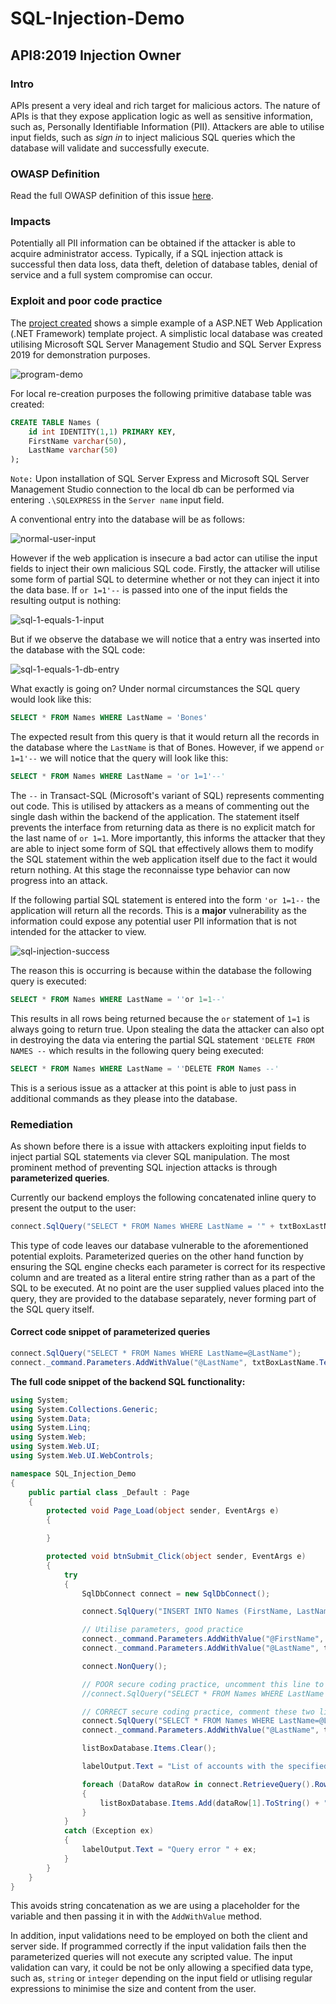 # SQL-Injection-Demo

## API8:2019 Injection Owner

### Intro

APIs present a very ideal and rich target for malicious actors. The nature of APIs is that they expose application logic as well as sensitive information, such as, Personally Identifiable Information (PII). Attackers are able to utilise input fields, such as *sign in* to inject malicious SQL queries which the database will validate and successfully execute.

### OWASP Definition

Read the full OWASP definition of this issue [here](https://github.com/OWASP/API-Security/blob/master/2019/en/src/0xa8-injection.md).

### Impacts

Potentially all PII information can be obtained if the attacker is able to acquire administrator access. Typically, if a SQL injection attack is successful then data loss, data theft, deletion of database tables, denial of service and a full system compromise can occur.

### Exploit and poor code practice

The [project created](https://github.com/Edward-P-Astbury/SQL-Injection-Demo) shows a simple example of a ASP.NET Web Application (.NET Framework) template project. A simplistic local database was created utilising Microsoft SQL Server Management Studio and SQL Server Express 2019 for demonstration purposes. 

![program-demo](images/program-demo.png "demo experimental program")

For local re-creation purposes the following primitive database table was created:

``` sql
CREATE TABLE Names (
	id int IDENTITY(1,1) PRIMARY KEY,
	FirstName varchar(50),
	LastName varchar(50)
);
```

`Note:` Upon installation of SQL Server Express and Microsoft SQL Server Management Studio connection to the local db can be performed via entering `.\SQLEXPRESS` in the `Server name` input field.

A conventional entry into the database will be as follows:

![normal-user-input](images/normal-user-input.png "normal user input")

However if the web application is insecure a bad actor can utilise the input fields to inject their own malicious SQL code. Firstly, the attacker will utilise some form of partial SQL to determine whether or not they can inject it into the data base. If `or 1=1'--` is passed into one of the input fields the resulting output is nothing:

![sql-1-equals-1-input](images/sql-1-equals-1-input.png "empty output from SQL injection")

But if we observe the database we will notice that a entry was inserted into the database with the SQL code:

![sql-1-equals-1-db-entry](images/sql-1-equals-1-db-entry.png "SQL injected within the database")

What exactly is going on? Under normal circumstances the SQL query would look like this:

```sql
SELECT * FROM Names WHERE LastName = 'Bones'
```

The expected result from this query is that it would return all the records in the database where the `LastName` is that of Bones. However, if we append `or 1=1'--` we will notice that the query will look like this:

```sql
SELECT * FROM Names WHERE LastName = 'or 1=1'--'
```

The `--` in Transact-SQL (Microsoft's variant of SQL) represents commenting out code. This is utilised by attackers as a means of commenting out the single dash within the backend of the application. The statement itself prevents the interface from returning data as there is no explicit match for the last name of `or 1=1`. More importantly, this informs the attacker that they are able to inject some form of SQL that effectively allows them to modify the SQL statement within the web application itself due to the fact it would return nothing. At this stage the reconnaisse type behavior can now progress into an attack.

If the following partial SQL statement is entered into the form `'or 1=1--` the application will return all the records. This is a **major** vulnerability as the information could expose any potential user PII information that is not intended for the attacker to view.

![sql-injection-success](images/sql-injection-success.png "SQL injection returning database records")

The reason this is occurring is because within the database the following query is executed:

```sql
SELECT * FROM Names WHERE LastName = ''or 1=1--'
```

This results in all rows being returned because the `or` statement of `1=1` is always going to return true. Upon stealing the data the attacker can also opt in destroying the data via entering the partial SQL statement `'DELETE FROM NAMES --` which results in the following query being executed:

```sql
SELECT * FROM Names WHERE LastName = ''DELETE FROM Names --'
```

This is a serious issue as a attacker at this point is able to just pass in additional commands as they please into the database.

### Remediation

As shown before there is a issue with attackers exploiting input fields to inject partial SQL statements via clever SQL manipulation. The most prominent method of preventing SQL injection attacks is through **parameterized queries**.

Currently our backend employs the following concatenated inline query to present the output to the user:

```csharp
connect.SqlQuery("SELECT * FROM Names WHERE LastName = '" + txtBoxLastName.Text.Trim() + "'");
```

This type of code leaves our database vulnerable to the aforementioned potential exploits. Parameterized queries on the other hand function by ensuring the SQL engine checks each parameter is correct for its respective column and are treated as a literal entire string rather than as a part of the SQL to be executed. At no point are the user supplied values placed into the query, they are provided to the database separately, never forming part of the SQL query itself.

#### Correct code snippet of parameterized queries

```csharp
connect.SqlQuery("SELECT * FROM Names WHERE LastName=@LastName");
connect._command.Parameters.AddWithValue("@LastName", txtBoxLastName.Text.Trim());
```

**The full code snippet of the backend SQL functionality:**

```csharp
using System;
using System.Collections.Generic;
using System.Data;
using System.Linq;
using System.Web;
using System.Web.UI;
using System.Web.UI.WebControls;

namespace SQL_Injection_Demo
{
    public partial class _Default : Page
    {
        protected void Page_Load(object sender, EventArgs e)
        {

        }

        protected void btnSubmit_Click(object sender, EventArgs e)
        {
            try
            {
                SqlDbConnect connect = new SqlDbConnect();

                connect.SqlQuery("INSERT INTO Names (FirstName, LastName) VALUES (@FirstName, @LastName)");

                // Utilise parameters, good practice 
                connect._command.Parameters.AddWithValue("@FirstName", txtBoxFirstName.Text.Trim());
                connect._command.Parameters.AddWithValue("@LastName", txtBoxLastName.Text.Trim());

                connect.NonQuery();

                // POOR secure coding practice, uncomment this line to test injections
                //connect.SqlQuery("SELECT * FROM Names WHERE LastName = '" + txtBoxLastName.Text.Trim() + "'");

                // CORRECT secure coding practice, comment these two lines to disable SQL injection security
                connect.SqlQuery("SELECT * FROM Names WHERE LastName=@LastName");
                connect._command.Parameters.AddWithValue("@LastName", txtBoxLastName.Text.Trim());

                listBoxDatabase.Items.Clear();

                labelOutput.Text = "List of accounts with the specified last name entered";

                foreach (DataRow dataRow in connect.RetrieveQuery().Rows)
                {
                    listBoxDatabase.Items.Add(dataRow[1].ToString() + " - " + dataRow[2].ToString());
                }
            }
            catch (Exception ex)
            {
                labelOutput.Text = "Query error " + ex;
            }
        }
    }
}
```

This avoids string concatenation as we are using a placeholder for the variable and then passing it in with the `AddWithValue` method.

In addition, input validations need to be employed on both the client and server side. If programmed correctly if the input validation fails then the parameterized queries will not execute any scripted value. The input validation can vary, it could be not be only allowing a specified data type, such as, `string` or `integer` depending on the input field or utlising regular expressions to minimise the size and content from the user.
